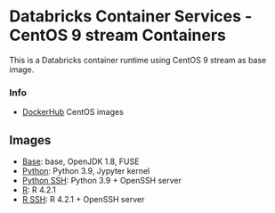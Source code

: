 # Databricks Container Services - CentOS 9 stream Containers

This is a Databricks container runtime using CentOS 9 stream as base image.

### Info
- [DockerHub](https://hub.docker.com/_/centos) CentOS images

## Images

- [Base](base): base, OpenJDK 1.8, FUSE
- [Python](python): Python 3.9, Jypyter kernel
- [Python SSH](python-ssh): Python 3.9 + OpenSSH server
- [R](R): R 4.2.1
- [R SSH](R-ssh): R 4.2.1 + OpenSSH server
